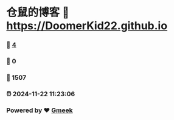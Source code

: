 # 仓鼠的博客 :link: https://DoomerKid22.github.io 
### :page_facing_up: [4](https://DoomerKid22.github.io/tag.html) 
### :speech_balloon: 0 
### :hibiscus: 1507 
### :alarm_clock: 2024-11-22 11:23:06 
### Powered by :heart: [Gmeek](https://github.com/Meekdai/Gmeek)
